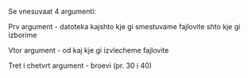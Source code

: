 Se vnesuvaat 4 argumenti: 

Prv argument - datoteka kajshto kje gi smestuvame fajlovite shto kje gi izborime

Vtor argument - od kaj kje gi izvlecheme fajlovite

Tret i chetvrt argument - broevi (pr. 30 i 40) 
